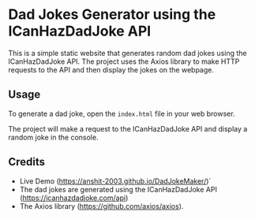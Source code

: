 # Dad Jokes Generator using the ICanHazDadJoke API

This is a simple static website that generates random dad jokes using the ICanHazDadJoke API. The project uses the Axios library to make HTTP requests to the API and then display the jokes on the webpage.

## Usage

To generate a dad joke, open the `index.html` file in your web browser.

The project will make a request to the ICanHazDadJoke API and display a random joke in the console.

## Credits

* Live Demo (https://anshit-2003.github.io/DadJokeMaker/)`
* The dad jokes are generated using the ICanHazDadJoke API (https://icanhazdadjoke.com/api)
* The Axios library (https://github.com/axios/axios).
